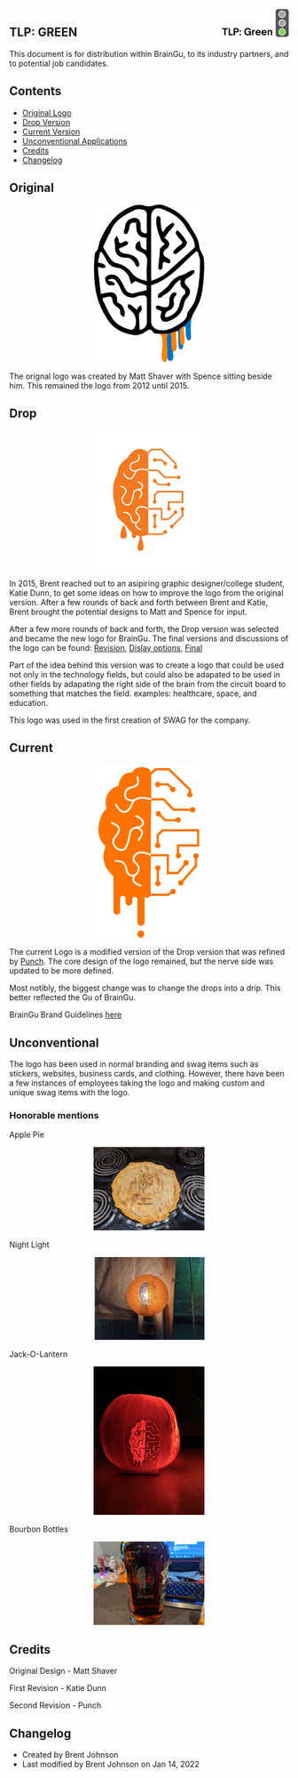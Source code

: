 <img align="right" src="../images/TLP/TLPGreen.png">

## TLP: GREEN
This document is for distribution within BrainGu, to its industry partners, and to potential job candidates.

## Contents
- [Original Logo](#Original)
- [Drop Version](#Drop)
- [Current Version](#Current)
- [Unconventional Applications](#Unconventional)
- [Credits](#credits)
- [Changelog](#changelog)


## Original
<p align="center"><img width="200" src="../images/logos/legacy/572-BrainDrop.png"></p>

The orignal logo was created by Matt Shaver with Spence sitting beside him.  This remained the logo from 2012 until 2015.  


## Drop
<p align="center"><img width="200" src="../images/logos/legacy/LogoOrange.svg"></p>

In 2015, Brent reached out to an asipiring graphic designer/college student, Katie Dunn, to get some ideas on how to improve the logo from the original version.  After a few rounds of back and forth between Brent and Katie, Brent brought the potential designs to Matt and Spence for input.

After a few more rounds of back and forth, the Drop version was selected and became the new logo for BrainGu.  The final versions and discussions of the logo can be found: [Revision](https://github.com/braingu/tadpole/blob/master/documents/Logo/Braingu%20Logo%20Next%20Steps.pdf), [Dislay options](https://github.com/braingu/tadpole/blob/master/documents/Logo/Braingu%20Logo%20No%20Background.pdf), [Final](https://github.com/braingu/tadpole/blob/master/documents/Logo/Braingu%20Logo%20Final%20Rounds.pdf)

Part of the idea behind this version was to create a logo that could be used not only in the technology fields, but could also be adapated to be used in other fields by adapating the right side of the brain from the circuit board to something that matches the field. examples: healthcare, space, and education.

This logo was used in the first creation of SWAG for the company.



## Current
<p align="center"><img width="200" src="../images/logos/Brain-657x1024-PNG.png"></p>

The current Logo is a modified version of the Drop version that was refined by [Punch](https://punchteam.com/). The core design of the logo remained, but the nerve side was updated to be more defined.

Most notibly, the biggest change was to change the drops into a drip.  This better reflected the Gu of BrainGu.

BrainGu Brand Guidelines [here](https://github.com/braingu/tadpole/blob/master/documents/Logo/BrainGu_Brand_Guidelines.pdf)



## Unconventional
The logo has been used in normal branding and swag items such as stickers, websites, business cards, and clothing.  However, there have been a few instances of employees taking the logo and making custom and unique swag items with the logo.  

### Honorable mentions
Apple Pie 
<p align="center"><img width="200" src="../images/BrainGuPie.jpg"></p>

Night Light
<p align="center"><img width="200" src="../images/gunightlight3.png"></p>

Jack-O-Lantern 
<p align="center"><img width="200" src="../images/BrainGuPumpkin.jpeg"></p>

Bourbon Bottles
<p align="center"><img width="200" src="../images/BrainGuBourbonEtched.jpg"></p>

## Credits
Original Design - Matt Shaver

First Revision - Katie Dunn

Second Revision - Punch


## Changelog

*  Created by Brent Johnson
*  Last modified by Brent Johnson on Jan 14, 2022
